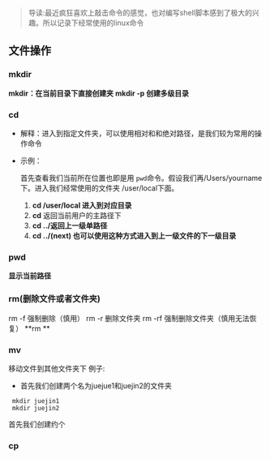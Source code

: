 > 导读:最近疯狂喜欢上敲击命令的感觉，也对编写shell脚本感到了极大的兴趣。所以记录下经常使用的linux命令

## 文件操作

### mkdir

**mkdir：在当前目录下直接创建夹**
**mkdir -p 创建多级目录**

### cd

- 解释：进入到指定文件夹，可以使用相对和和绝对路径，是我们较为常用的操作命令
- 示例：

  首先查看我们当前所在位置也即是用 `pwd`命令。假设我们再/Users/yourname下。进入我们经常使用的文件夹 /user/local下面。

  1. **cd /user/local 进入到对应目录**
  2. **cd** 返回当前用户的主路径下
  3. **cd ../返回上一级单路径**
  4. **cd ../(next) 也可以使用这种方式进入到上一级文件的下一级目录**

### pwd

**显示当前路径**

### rm(删除文件或者文件夹)

rm -f 强制删除（慎用）
rm -r 删除文件夹
rm -rf 强制删除文件夹（慎用无法恢复）
**rm **

### mv

移动文件到其他文件夹下
例子:

- 首先我们创建两个名为juejue1和juejin2的文件夹

```shell
 mkdir juejin1
 mkdir juejin2
```

首先我们创建约个

### cp
